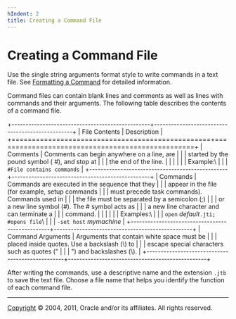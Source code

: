 ```yaml
---
hIndent: 2
title: Creating a Command File
---
```


# Creating a Command File

Use the single string arguments format style to write commands in a text file. See [Formatting a
Command](formatCommands.html) for detailed information.

Command files can contain blank lines and comments as well as lines with commands and their
arguments. The following table describes the contents of a command file.

+-------------------------------------------------+-------------------------------------------------+
| File Contents                                   | Description                                     |
+=================================================+=================================================+
| Comments                                        | Comments can begin anywhere on a line, are      |
|                                                 | started by the pound symbol ( #), and stop at   |
|                                                 | the end of the line.                            |
|                                                 |                                                 |
|                                                 | Example:\                                       |
|                                                 | `#File contains commands`                       |
+-------------------------------------------------+-------------------------------------------------+
| Commands                                        | Commands are executed in the sequence that they |
|                                                 | appear in the file (for example, setup commands |
|                                                 | must precede task commands). Commands used in   |
|                                                 | the file must be separated by a semicolon (;)   |
|                                                 | or a new line symbol (#). The \# symbol acts as |
|                                                 | a new line character and can terminate a        |
|                                                 | command.                                        |
|                                                 |                                                 |
|                                                 | Examples:\                                      |
|                                                 | `open` *default*`.jti; #opens file`\            |
|                                                 | `-set host` *mymachine*                         |
+-------------------------------------------------+-------------------------------------------------+
| Command Arguments                               | Arguments that contain white space must be      |
|                                                 | placed inside quotes. Use a backslash (\\) to   |
|                                                 | escape special characters such as quotes (\"    |
|                                                 | \") and backslashes (\\).                       |
+-------------------------------------------------+-------------------------------------------------+

After writing the commands, use a descriptive name and the extension `.jtb` to save the text file.
Choose a file name that helps you identify the function of each command file.

----------------------------------------------------------------------------------------------------

[Copyright](../copyright.html) © 2004, 2011, Oracle and/or its affiliates. All rights reserved.
